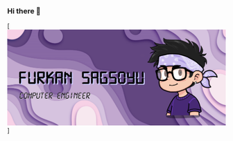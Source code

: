 ### Hi there 👋
[![MasterHead](https://raw.githubusercontent.com/frknsgsy/frknsgsy/main/github_banner.png)]

